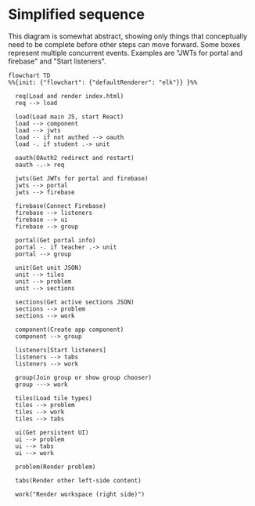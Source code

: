 # Simplified sequence

This diagram is somewhat abstract, showing only things that conceptually need to be complete before other steps can move forward.  Some boxes represent multiple concurrent events. Examples are "JWTs for portal and firebase" and "Start listeners".


```mermaid
flowchart TD
%%{init: {"flowchart": {"defaultRenderer": "elk"}} }%%

  req(Load and render index.html)
  req --> load

  load(Load main JS, start React)
  load --> component
  load --> jwts
  load -- if not authed --> oauth
  load -. if student .-> unit

  oauth(OAuth2 redirect and restart)
  oauth -.-> req

  jwts(Get JWTs for portal and firebase)
  jwts --> portal
  jwts --> firebase

  firebase(Connect Firebase)
  firebase --> listeners
  firebase --> ui
  firebase --> group

  portal(Get portal info)
  portal -. if teacher .-> unit
  portal --> group

  unit(Get unit JSON)
  unit --> tiles
  unit --> problem
  unit --> sections

  sections(Get active sections JSON)
  sections --> problem
  sections --> work

  component(Create app component)
  component --> group

  listeners[Start listeners]
  listeners --> tabs
  listeners --> work

  group(Join group or show group chooser)
  group ---> work

  tiles(Load tile types)
  tiles --> problem
  tiles --> work
  tiles --> tabs

  ui(Get persistent UI)
  ui --> problem
  ui --> tabs
  ui --> work

  problem(Render problem)

  tabs(Render other left-side content)

  work("Render workspace (right side)")

```
